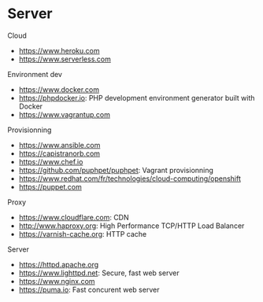 # Server

Cloud
* https://www.heroku.com
* https://www.serverless.com

Environment dev
* https://www.docker.com
* https://phpdocker.io: PHP development environment generator built with Docker
* https://www.vagrantup.com

Provisionning
* https://www.ansible.com
* https://capistranorb.com
* https://www.chef.io
* https://github.com/puphpet/puphpet: Vagrant provisionning
* https://www.redhat.com/fr/technologies/cloud-computing/openshift
* https://puppet.com

Proxy
* https://www.cloudflare.com: CDN
* http://www.haproxy.org: High Performance TCP/HTTP Load Balancer
* https://varnish-cache.org: HTTP cache

Server
* https://httpd.apache.org
* https://www.lighttpd.net: Secure, fast web server
* https://www.nginx.com
* https://puma.io: Fast concurent web server
